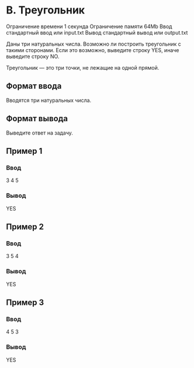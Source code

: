 # B. Треугольник

Ограничение времени 	1 секунда
Ограничение памяти 	64Mb
Ввод 	стандартный ввод или input.txt
Вывод 	стандартный вывод или output.txt

Даны три натуральных числа. Возможно ли построить треугольник с такими сторонами. Если это возможно, выведите строку YES, иначе выведите строку NO.

Треугольник — это три точки, не лежащие на одной прямой.

## Формат ввода

Вводятся три натуральных числа.

## Формат вывода

Выведите ответ на задачу.

## Пример 1

### Ввод

3
4
5

### Вывод

YES

## Пример 2

### Ввод

3
5
4

### Вывод

YES

## Пример 3

### Ввод

4
5
3

### Вывод

YES